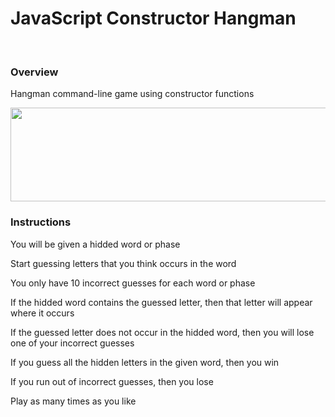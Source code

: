 
<h1>JavaScript Constructor Hangman</h1>

<br>

<h3>Overview</h3>
<p>Hangman command-line game using constructor functions</p>

<img src="../images/gameplay.gif" width="600" height="150"/>

<h3>Instructions</h3>
<p>You will be given a hidded word or phase</p>
<p>Start guessing letters that you think occurs in the word</p>
<p>You only have 10 incorrect guesses for each word or phase</p>
<p>If the hidded word contains the guessed letter, then that letter will appear where it occurs</p>
<p>If the guessed letter does not occur in the hidded word, then you will lose one of your incorrect guesses</p>
<p>If you guess all the hidden letters in the given word, then you win</p>
<p>If you run out of incorrect guesses, then you lose</p>
<p>Play as many times as you like</p>


